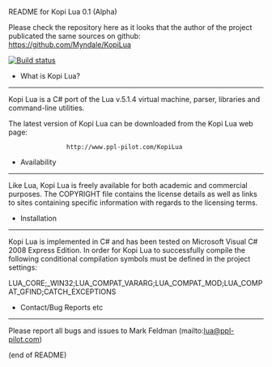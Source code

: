 README for Kopi Lua 0.1 (Alpha)

Please check the repository here as it looks that the author of the project publicated the same sources on github:
https://github.com/Myndale/KopiLua

[![Build status](https://ci.appveyor.com/api/projects/status/9jaodpr74j8a9t4c?svg=true)](https://ci.appveyor.com/project/gerich-home/kopilua)

* What is Kopi Lua?
 ------------
 Kopi Lua is a C# port of the Lua v.5.1.4 virtual machine, parser, libraries and 
 command-line utilities.
  
 The latest version of Kopi Lua can be downloaded from the Kopi Lua web page:
 
                    http://www.ppl-pilot.com/KopiLua
  
* Availability
 ------------
 Like Lua, Kopi Lua is freely available for both academic and commercial
 purposes. The COPYRIGHT file contains the license details as well as
 links to sites containing specific information with regards to the
 licensing terms.
  
 * Installation
 --------------
 Kopi Lua is implemented in C# and has been tested on Microsoft Visual C# 2008
 Express Edition. In order for Kopi Lua to successfully compile the following
 conditional compilation symbols must be defined in the project settings:
  
 LUA_CORE;_WIN32;LUA_COMPAT_VARARG;LUA_COMPAT_MOD;LUA_COMPAT_GFIND;CATCH_EXCEPTIONS
  
 * Contact/Bug Reports etc
 -------------------------
 Please report all bugs and issues to Mark Feldman (mailto:lua@ppl-pilot.com)

(end of README)
